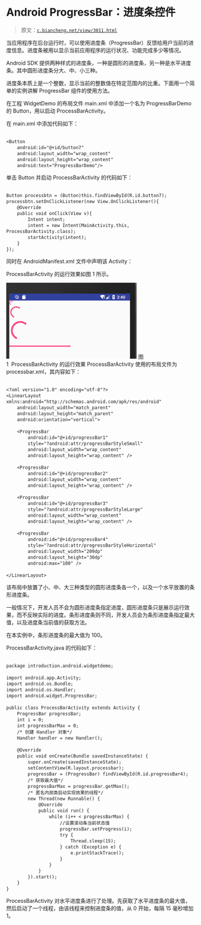 # Android ProgressBar：进度条控件

> 原文：[`c.biancheng.net/view/3011.html`](http://c.biancheng.net/view/3011.html)

当应用程序在后台运行时，可以使用进度条（ProgressBar）反馈给用户当前的进度信息。进度条被用以显示当前应用程序的运行状况、功能完成多少等情况。

Android SDK 提供两种样式的进度条，一种是圆形的进度条，另一种是水平进度条。其中圆形进度条分大、中、小三种。

进度条本质上是一个整数，显示当前的整数值在特定范围内的比重。下面用一个简单的实例讲解 ProgressBar 组件的使用方法。

在工程 WidgetDemo 的布局文件 main.xml 中添加一个名为 ProgressBarDemo 的 Button，用以启动 ProcessBarActivity。

在 main.xml 中添加代码如下：

```

<Button
    android:id="@+id/button7"
    android:layout_width="wrap_content"
    android:layout_height="wrap_content"
    android:text="ProgressBarDemo"/>
```

单击 Button 并启动 ProcessBarActivity 的代码如下：

```

Button processbtn = (Button)this.findViewById(R.id.button7);
processbtn.setOnClickListener(new View.OnClickListener(){
    @Override
    public void onClick(View v){
        Intent intent;
        intent = new Intent(MainActivity.this, ProcessBarActivity.class);
        startActivity(intent);
    }
});
```

同时在 AndroidManifest.xml 文件中声明该 Activity：

<activity android:name=".ProcessBarActivity"></activity>

ProcessBarActivity 的运行效果如图 1 所示。

![ProcessBarActivity 的运行效果](img/6a914c88e2b312322b07aaadec021c76.png)
图 1  ProcessBarActivity 的运行效果
ProcessBarActivity 使用的布局文件为 processbar.xml，其内容如下：

```

<?xml version="1.0" encoding="utf-8"?>
<LinearLayout xmlns:android="http://schemas.android.com/apk/res/android"
    android:layout_width="match_parent"
    android:layout_height="match_parent"
    android:orientation="vertical">

    <ProgressBar
        android:id="@+id/progressBar1"
        style="?android:attr/progressBarStyleSmall"
        android:layout_width="wrap_content"
        android:layout_height="wrap_content" />

    <ProgressBar
        android:id="@+id/progressBar2"
        android:layout_width="wrap_content"
        android:layout_height="wrap_content" />

    <ProgressBar
        android:id="@+id/progressBar3"
        style="?android:attr/progressBarStyleLarge"
        android:layout_width="wrap_content"
        android:layout_height="wrap_content" />

    <ProgressBar
        android:id="@+id/progressBar4"
        style="?android:attr/progressBarStyleHorizontal"
        android:layout_width="209dp"
        android:layout_height="30dp"
        android:max="100" />

</LinearLayout>
```

该布局中放置了小、中、大三种类型的圆形进度条各一个，以及一个水平放置的条形进度条。

一般情况下，开发人员不会为圆形进度条指定进度，圆形进度条只是展示运行效果，而不反映实际的进度。条形进度条则不同，开发人员会为条形进度条指定最大值，以及进度条当前值的获取方法。

在本实例中，条形进度条的最大值为 100。

ProcessBarActivity.java 的代码如下：

```

package introduction.android.widgetdemo;

import android.app.Activity;
import android.os.Bundle;
import android.os.Handler;
import android.widget.ProgressBar;

public class ProcessBarActivity extends Activity {
    ProgressBar progressBar;
    int i = 0;
    int progressBarMax = 0;
    /* 创建 Handler 对象*/
    Handler handler = new Handler();

    @Override
    public void onCreate(Bundle savedInstanceState) {
        super.onCreate(savedInstanceState);
        setContentView(R.layout.processbar);
        progressBar = (ProgressBar) findViewById(R.id.progressBar4);
        /* 获取最大值*/
        progressBarMax = progressBar.getMax();
        /* 匿名内部类启动实现效果的线程*/
        new Thread(new Runnable() {
            @Override
            public void run() {
                while (i++ < progressBarMax) {
                    //设置滚动条当前状态值
                    progressBar.setProgress(i);
                    try {
                        Thread.sleep(15);
                    } catch (Exception e) {
                        e.printStackTrace();
                    }
                }
            }
        }).start();
    }
}
```

ProcessBarActivity 对水平进度条进行了处理。先获取了水平进度条的最大值，然后启动了一个线程，由该线程来控制进度条的值，从 0 开始，每隔 15 毫秒增加 1。